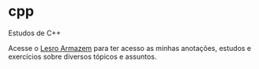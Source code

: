 # cpp
Estudos de C++

Acesse o <a href="https://31lero31perih31.github.io/armazem/pag-armazem.html">Lesro Armazem</a> para ter acesso as minhas anotações, estudos e exercícios sobre diversos tópicos e assuntos.
